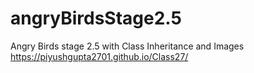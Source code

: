 # angryBirdsStage2.5
Angry Birds stage 2.5 with Class Inheritance and Images
https://piyushgupta2701.github.io/Class27/
